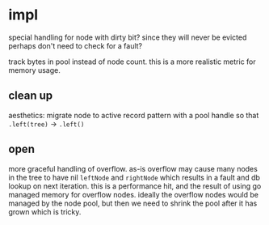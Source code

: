 # impl

special handling for node with dirty bit? since they will never be evicted perhaps don't need to check 
for a fault?

track bytes in pool instead of node count. this is a more realistic metric for memory usage.

## clean up

aesthetics: migrate node to active record pattern with a pool handle so that `.left(tree)` -> `.left()`

## open

more graceful handling of overflow. as-is overflow may cause many nodes in the tree to have nil `leftNode`
and `rightNode` which results in a fault and db lookup on next iteration.  this is a performance hit, and
the result of using go managed memory for overflow nodes.  ideally the overflow nodes would be managed by
the node pool, but then we need to shrink the pool after it has grown which is tricky.
